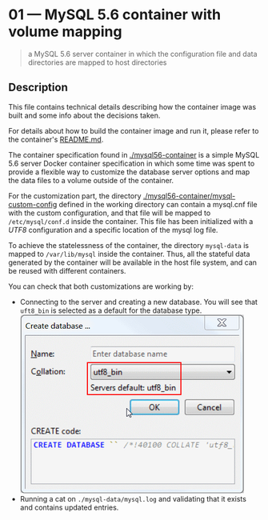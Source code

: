# 01 &mdash; MySQL 5.6 container with volume mapping
> a MySQL 5.6 server container in which the configuration file and data directories are mapped to host directories

## Description
This file contains technical details describing how the container image was built and some info about the decisions taken.

For details about how to build the container image and run it, please refer to the container's [README.md](./mysql56-container/README.md).

The container specification found in [./mysql56-container](./mysql56-container/) is a simple MySQL 5.6 server Docker container specification in which some time was spent to provide a flexible way to customize the database server options and map the data files to a volume outside of the container.

For the customization part, the directory [./mysql56-container/mysql-custom-config](./mysql56-container/mysql-custom-config) defined in the working directory can contain a mysql.cnf file with the custom configuration, and that file will be mapped to `/etc/mysql/conf.d` inside the container.
This file has been initialized with a *UTF8* configuration and a specific location of the mysql log file.

To achieve the statelessness of the container, the directory `mysql-data` is mapped to `/var/lib/mysql` inside the container. Thus, all the stateful data generated by the container will be available in the host file system, and can be reused with different containers.

You can check that both customizations are working by:
+ Connecting to the server and creating a new database. You will see that `uft8_bin` is selected as a default for the database type. ![DB Connection Snapshot](./db-conn.png)
+ Running a cat on `./mysql-data/mysql.log` and validating that it exists and contains updated entries.